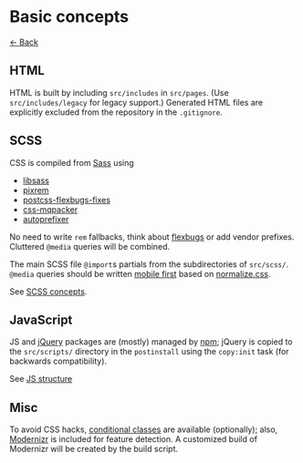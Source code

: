# Basic concepts

[← Back](index.md)

## HTML

HTML is built by including `src/includes` in `src/pages`. (Use `src/includes/legacy` for legacy support.) Generated HTML files are explicitly excluded from the repository in the `.gitignore`.

## SCSS

CSS is compiled from [Sass](http://sass-lang.com) using

* [libsass](http://libsass.org)
* [pixrem](https://github.com/robwierzbowski/node-pixrem)
* [postcss-flexbugs-fixes](https://www.npmjs.com/package/postcss-flexbugs-fixes)
* [css-mqpacker](https://www.npmjs.com/package/css-mqpacker)
* [autoprefixer](https://github.com/nDmitry/grunt-autoprefixer)

No need to write `rem` fallbacks, think about [flexbugs](https://github.com/philipwalton/flexbugs) or add vendor prefixes. Cluttered `@media` queries will be combined.

The main SCSS file `@import`s partials from the subdirectories of `src/scss/`. `@media` queries should be written [mobile first](http://bradfrostweb.com/blog/web/mobile-first-responsive-web-design/) based on [normalize.css](https://github.com/necolas/normalize.css/).

See [SCSS concepts](scss-concepts.md).

## JavaScript

JS and [jQuery](http://jquery.com) packages are (mostly) managed by [npm](https://www.npmjs.com/package/npm); jQuery is copied to the `src/scripts/` directory in the `postinstall` using the `copy:init` task (for backwards compatibility).

See [JS structure](javascript.md)

## Misc

To avoid CSS hacks, [conditional classes](http://www.paulirish.com/2008/conditional-stylesheets-vs-css-hacks-answer-neither/) are available (optionally); also, [Modernizr](http://modernizr.com) is included for feature detection. A customized build of Modernizr will be created by the build script.
